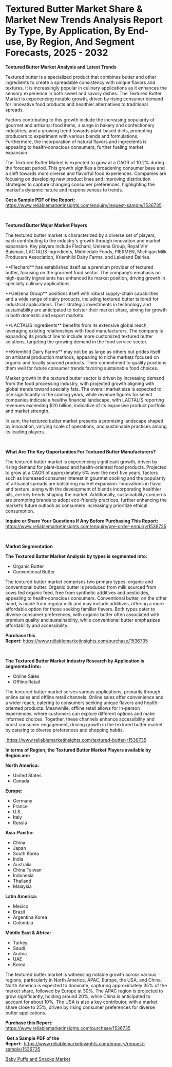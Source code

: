 <p><h1>Textured Butter Market Share & Market New Trends Analysis Report By Type, By Application, By End-use, By Region, And Segment Forecasts, 2025 - 2032</h1></p><p><strong>Textured Butter Market Analysis and Latest Trends</strong></p>
<p><p>Textured butter is a specialized product that combines butter and other ingredients to create a spreadable consistency with unique flavors and textures. It is increasingly popular in culinary applications as it enhances the sensory experience in both sweet and savory dishes. The Textured Butter Market is experiencing notable growth, driven by rising consumer demand for innovative food products and healthier alternatives to traditional spreads. </p><p>Factors contributing to this growth include the increasing popularity of gourmet and artisanal food items, a surge in bakery and confectionery industries, and a growing trend towards plant-based diets, prompting producers to experiment with various blends and formulations. Furthermore, the incorporation of natural flavors and ingredients is appealing to health-conscious consumers, further fueling market expansion.</p><p>The Textured Butter Market is expected to grow at a CAGR of 10.2% during the forecast period. This growth signifies a broadening consumer base and a shift towards more diverse and flavorful food experiences. Companies are focusing on developing new product lines and improving distribution strategies to capture changing consumer preferences, highlighting the market's dynamic nature and responsiveness to trends.</p></p>
<p><strong>Get a Sample PDF of the Report:&nbsp;</strong> <a href="https://www.reliablemarketinsights.com/enquiry/request-sample/1536735?utm_campaign=2281&utm_medium=2&utm_source=Github&utm_content=ia&utm_term=15022025&utm_id=textured-butter">https://www.reliablemarketinsights.com/enquiry/request-sample/1536735</a></p>
<p>&nbsp;</p>
<p><strong>Textured Butter Major Market Players</strong></p>
<p><p>The textured butter market is characterized by a diverse set of players, each contributing to the industry's growth through innovation and market expansion. Key players include Flechard, Uelzena Group, Royal VIV Buisman, LACTALIS Ingredients, Middledale Foods, PIERMEN, Michigan Milk Producers Association, Kriemhild Dairy Farms, and Lakeland Dairies.</p><p>**Flechard** has established itself as a premium provider of textured butter, focusing on the gourmet food sector. The company’s emphasis on high-quality ingredients has enhanced its market position, driving growth in specialty culinary applications. </p><p>**Uelzena Group** positions itself with robust supply-chain capabilities and a wide range of dairy products, including textured butter tailored for industrial applications. Their strategic investments in technology and sustainability are anticipated to bolster their market share, aiming for growth in both domestic and export markets.</p><p>**LACTALIS Ingredients** benefits from its extensive global reach, leveraging existing relationships with food manufacturers. The company is expanding its product line to include more customized textured butter solutions, targeting the growing demand in the food service sector.</p><p>**Kriemhild Dairy Farms** may not be as large as others but prides itself on artisanal production methods, appealing to niche markets focused on organic and locally sourced products. Their commitment to quality positions them well for future consumer trends favoring sustainable food choices.</p><p>Market growth in the textured butter sector is driven by increasing demand from the food processing industry, with projected growth aligning with global trends toward specialty fats. The overall market size is expected to rise significantly in the coming years, while revenue figures for select companies indicate a healthy financial landscape, with LACTALIS reporting revenues exceeding $20 billion, indicative of its expansive product portfolio and market strength. </p><p>In sum, the textured butter market presents a promising landscape shaped by innovation, varying scale of operations, and sustainable practices among its leading players.</p></p>
<p>&nbsp;</p>
<p><strong>What Are The Key Opportunities For Textured Butter Manufacturers?</strong></p>
<p><p>The textured butter market is experiencing significant growth, driven by rising demand for plant-based and health-oriented food products. Projected to grow at a CAGR of approximately 5% over the next five years, factors such as increased consumer interest in gourmet cooking and the popularity of artisanal spreads are bolstering market expansion. Innovations in flavor and texture, along with the development of blends incorporating healthier oils, are key trends shaping the market. Additionally, sustainability concerns are prompting brands to adopt eco-friendly practices, further enhancing the market’s future outlook as consumers increasingly prioritize ethical consumption.</p></p>
<p><strong>Inquire or Share Your Questions If Any Before Purchasing This Report:</strong> <a href="https://www.reliablemarketinsights.com/enquiry/pre-order-enquiry/1536735?utm_campaign=2281&utm_medium=2&utm_source=Github&utm_content=ia&utm_term=15022025&utm_id=textured-butter">https://www.reliablemarketinsights.com/enquiry/pre-order-enquiry/1536735</a></p>
<p>&nbsp;</p>
<p><strong>Market Segmentation</strong></p>
<p><strong>The Textured Butter Market Analysis by types is segmented into:</strong></p>
<p><ul><li>Organic Butter</li><li>Conventional Butter</li></ul></p>
<p><p>The textured butter market comprises two primary types: organic and conventional butter. Organic butter is produced from milk sourced from cows fed organic feed, free from synthetic additives and pesticides, appealing to health-conscious consumers. Conventional butter, on the other hand, is made from regular milk and may include additives, offering a more affordable option for those seeking familiar flavors. Both types cater to diverse consumer preferences, with organic butter often associated with premium quality and sustainability, while conventional butter emphasizes affordability and accessibility.</p></p>
<p><strong>Purchase this Report:&nbsp;</strong><a href="https://www.reliablemarketinsights.com/purchase/1536735?utm_campaign=2281&utm_medium=2&utm_source=Github&utm_content=ia&utm_term=15022025&utm_id=textured-butter">https://www.reliablemarketinsights.com/purchase/1536735</a></p>
<p>&nbsp;</p>
<p><strong>The Textured Butter Market Industry Research by Application is segmented into:</strong></p>
<p><ul><li>Online Sales</li><li>Offline Retail</li></ul></p>
<p><p>The textured butter market serves various applications, primarily through online sales and offline retail channels. Online sales offer convenience and a wider reach, catering to consumers seeking unique flavors and health-oriented products. Meanwhile, offline retail allows for in-person experiences, where customers can explore different options and make informed choices. Together, these channels enhance accessibility and boost consumer engagement, driving growth in the textured butter market by catering to diverse preferences and shopping habits.</p></p>
<p><a href="https://www.reliablemarketinsights.com/textured-butter-r1536735?utm_campaign=2281&utm_medium=2&utm_source=Github&utm_content=ia&utm_term=15022025&utm_id=textured-butter">&nbsp;https://www.reliablemarketinsights.com/textured-butter-r1536735</a></p>
<p><strong>In terms of Region, the Textured Butter Market Players available by Region are:</strong></p>
<p>
    <p> <strong> North America: </strong>
        <ul>
            <li>United States</li>
            <li>Canada</li>
        </ul>
        </p> 
    <p> <strong> Europe: </strong>
        <ul>
            <li>Germany</li>
            <li>France</li>
            <li>U.K.</li>
            <li>Italy</li>
            <li>Russia</li>
        </ul>
        </p> 
    <p> <strong> Asia-Pacific: </strong>
        <ul>
            <li>China</li>
            <li>Japan</li>
            <li>South Korea</li>
            <li>India</li>
            <li>Australia</li>
            <li>China Taiwan</li>
            <li>Indonesia</li>
            <li>Thailand</li>
            <li>Malaysia</li>
        </ul>
        </p> 
    <p> <strong> Latin America: </strong>
        <ul>
            <li>Mexico</li>
            <li>Brazil</li>
            <li>Argentina Korea</li>
            <li>Colombia</li>
        </ul>
        </p> 
    <p> <strong> Middle East & Africa: </strong>
        <ul>
            <li>Turkey</li>
            <li>Saudi</li>
            <li>Arabia</li>
            <li>UAE</li>
            <li>Korea</li>
        </ul>
    </p>
    </p>
<p><p>The textured butter market is witnessing notable growth across various regions, particularly in North America, APAC, Europe, the USA, and China. North America is expected to dominate, capturing approximately 35% of the market share, followed by Europe at 30%. The APAC region is projected to grow significantly, holding around 20%, while China is anticipated to account for about 10%. The USA is also a key contributor, with a market share close to 25%, driven by rising consumer preferences for diverse butter applications.</p></p>
<p><strong>Purchase this Report: </strong><a href="https://www.reliablemarketinsights.com/purchase/1536735?utm_campaign=2281&utm_medium=2&utm_source=Github&utm_content=ia&utm_term=15022025&utm_id=textured-butter">https://www.reliablemarketinsights.com/purchase/1536735</a></p>
<p>&nbsp;<strong>Get a Sample PDF of the Report:&nbsp;&nbsp;</strong><a href="https://www.reliablemarketinsights.com/enquiry/request-sample/1536735?utm_campaign=2281&utm_medium=2&utm_source=Github&utm_content=ia&utm_term=15022025&utm_id=textured-butter">https://www.reliablemarketinsights.com/enquiry/request-sample/1536735</a></p>
<p><strong></strong></p>
<p><p><a href="https://github.com/ilonaenterline65/Market-Research-Report-List-1/blob/main/baby-puffs-and-snacks-market.md?utm_campaign=2281&utm_medium=2&utm_source=Github&utm_content=ia&utm_term=15022025&utm_id=textured-butter">Baby Puffs and Snacks Market</a></p></p>